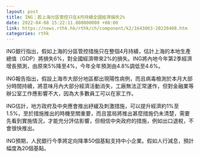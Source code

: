 ```yaml
---
layout: post
title: ING：若上海分區管控只在4月持續全國經濟損失2%
date: 2022-04-08 15:22:11.000000000 +08:00
link: https://news.rthk.hk/rthk/ch/component/k2/1643063-20220408.htm
categories: rthk
---
```


ING銀行指出，假如上海的分區管控措施只在整個4月持續，估計上海的本地生產總值（GDP）將損失6%，對全國經濟帶來2%的損失。ING將內地今年第2季經濟增長預測，由原來5%降至4%，今年全年預測由4.8%調低至4.6%。

ING報告指出，假設上海市大部分地區都出現陽性病例，而且病毒檢測於本月大部分時間持續，將意味月內大部分經濟活動消失，工廠無法正常運作，但對金融業等辦公室工作應影響不大，因為大多數員工可以在家工作。

ING估計，地方政府及中央應會推出紓緩及刺激措施，可以提升經濟約1%至1.5%，至於措施推出的時機至關重要，而且當局將推出甚麼措施仍未清楚，需要先看到實施情況，才能充分評估影響，但相信中央政府的措施，例如出口退稅，不會很快推出。

ING預期，人民銀行今季將定向降準50個基點支持中小企業。假如人行減息，預計幅度為20個基點。
